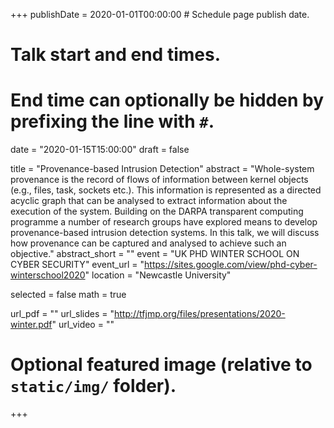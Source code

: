 +++
publishDate = 2020-01-01T00:00:00  # Schedule page publish date.

# Talk start and end times.
#   End time can optionally be hidden by prefixing the line with `#`.
date = "2020-01-15T15:00:00"
draft = false

title = "Provenance-based Intrusion Detection"
abstract = "Whole-system provenance is the record of flows of information between kernel objects (e.g., files, task, sockets etc.). This information is represented as a directed acyclic graph that can be analysed to extract information about the execution of the system. Building on the DARPA transparent computing programme a number of research groups have explored means to develop provenance-based intrusion detection systems. In this talk, we will discuss how provenance can be captured and analysed to achieve such an objective."
abstract_short = ""
event = "UK PHD WINTER SCHOOL ON CYBER SECURITY"
event_url = "https://sites.google.com/view/phd-cyber-winterschool2020"
location = "Newcastle University"

selected = false
math = true

url_pdf = ""
url_slides = "http://tfjmp.org/files/presentations/2020-winter.pdf"
url_video = ""

# Optional featured image (relative to `static/img/` folder).

+++
